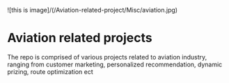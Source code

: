 ![this is image]/(/Aviation-related-project/Misc/aviation.jpg)


# Aviation related projects
The repo is comprised of various projects related to aviation industry, ranging from customer marketing, personalized recommendation, dynamic prizing, route optimization ect


